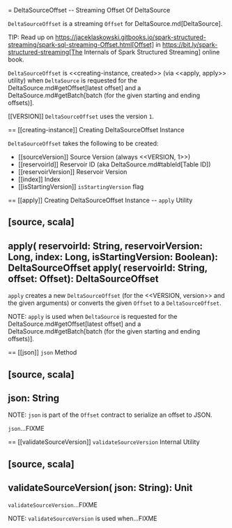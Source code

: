 = DeltaSourceOffset -- Streaming Offset Of DeltaSource

`DeltaSourceOffset` is a streaming `Offset` for DeltaSource.md[DeltaSource].

TIP: Read up on https://jaceklaskowski.gitbooks.io/spark-structured-streaming/spark-sql-streaming-Offset.html[Offset] in https://bit.ly/spark-structured-streaming[The Internals of Spark Structured Streaming] online book.

`DeltaSourceOffset` is <<creating-instance, created>> (via <<apply, apply>> utility) when `DeltaSource` is requested for the DeltaSource.md#getOffset[latest offset] and a DeltaSource.md#getBatch[batch (for the given starting and ending offsets)].

[[VERSION]]
`DeltaSourceOffset` uses the version `1`.

== [[creating-instance]] Creating DeltaSourceOffset Instance

`DeltaSourceOffset` takes the following to be created:

* [[sourceVersion]] Source Version (always <<VERSION, 1>>)
* [[reservoirId]] Reservoir ID (aka DeltaSource.md#tableId[Table ID])
* [[reservoirVersion]] Reservoir Version
* [[index]] Index
* [[isStartingVersion]] `isStartingVersion` flag

== [[apply]] Creating DeltaSourceOffset Instance -- `apply` Utility

[source, scala]
----
apply(
  reservoirId: String,
  reservoirVersion: Long,
  index: Long,
  isStartingVersion: Boolean): DeltaSourceOffset
apply(
  reservoirId: String,
  offset: Offset): DeltaSourceOffset
----

`apply` creates a new `DeltaSourceOffset` (for the <<VERSION, version>> and the given arguments) or converts the given `Offset` to a `DeltaSourceOffset`.

NOTE: `apply` is used when `DeltaSource` is requested for the DeltaSource.md#getOffset[latest offset] and a DeltaSource.md#getBatch[batch (for the given starting and ending offsets)].

== [[json]] `json` Method

[source, scala]
----
json: String
----

NOTE: `json` is part of the `Offset` contract to serialize an offset to JSON.

`json`...FIXME

== [[validateSourceVersion]] `validateSourceVersion` Internal Utility

[source, scala]
----
validateSourceVersion(
  json: String): Unit
----

`validateSourceVersion`...FIXME

NOTE: `validateSourceVersion` is used when...FIXME
